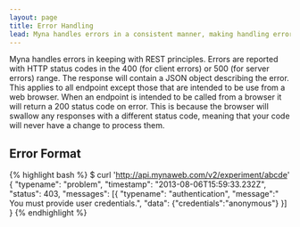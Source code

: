 ```yaml
---
layout: page
title: Error Handling
lead: Myna handles errors in a consistent manner, making handling errors easy.
---
```


Myna handles errors in keeping with REST principles. Errors are reported with HTTP status codes in the 400 (for client errors) or 500 (for server errors) range. The response will contain a JSON object describing the error. This applies to all endpoint except those that are intended to be use from a web browser. When an endpoint is intended to be called from a browser it will return a 200 status code on error. This is because the browser will swallow any responses with a different status code, meaning that your code will never have a change to process them.

## Error Format

{% highlight bash %}
$ curl 'http://api.mynaweb.com/v2/experiment/abcde'
{
  "typename":  "problem",
  "timestamp": "2013-08-06T15:59:33.232Z",
  "status":    403,
  "messages":  [{
    "typename": "authentication",
    "message":" You must provide user credentials.",
    "data":     {"credentials":"anonymous"}
    }]
}
{% endhighlight %}
